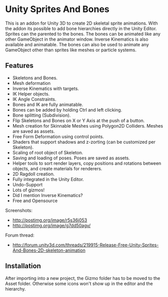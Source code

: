 Unity Sprites And Bones
=======================

This is an addon for Unity 3D to create 2D skeletal sprite animations. With the addon its possible to add bone hierarchies directly in the Unity Editor. Sprites can the parented to the bones. The bones can be animated like any other GameObject in the animator window. Inverse Kinematics is also available and animatable. The bones can also be used to animate any GameObject other than sprites like meshes or particle systems.

## Features

* Skeletons and Bones.
* Mesh deformation
* Inverse Kinematics with targets.
* IK Helper objects.
* IK Angle Constraints.
* Bones and IK are fully animatable.
* Bones can be added by holding Ctrl and left clicking.
* Bone splitting (Subdivision).
* Flip Skeletons and Bones on X or Y Axis at the push of a button.
* Mesh creation for Skinnable Meshes using Polygon2D Colliders.  Meshes are saved as assets.
* Free Form Deformation using control points.
* Shaders that support shadows and z-zorting (can be customized per Skeleton).
* Scaling of root object of Skeleton.
* Saving and loading of poses. Poses are saved as assets.
* Helper tools to sort render layers, copy positions and rotations between objects, and create materials for renderers.
* 2D Ragdoll creation.
* Fully integrated in the Unity Editor.
* Undo-Support
* Lots of gizmos!
* Did I mention Inverse Kinematics?
* Free and Opensource


Screenshots: 
* http://postimg.org/image/r5s36j053
* http://postimg.org/image/g7dd50agv/

Forum thread:
* http://forum.unity3d.com/threads/219915-Release-Free-Unity-Sprites-And-Bones-2D-skeleton-animation

## Installation
After importing into a new project, the Gizmo folder has to be moved to the Asset folder. Otherwise some icons won't show up in the editor and the hierarchy.
